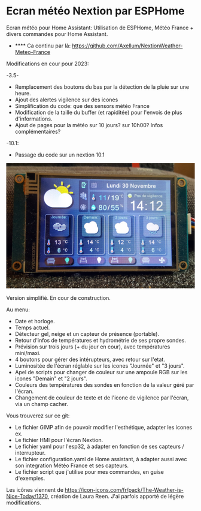 # Ecran météo Nextion par ESPHome
Ecran météo pour Home Assistant: Utilisation de ESPHome, Météo France + divers commandes pour Home Assistant.
- **** Ca continu par là:
https://github.com/Axellum/NextionWeather-Meteo-France

Modifications en cour pour 2023:

-3.5-
- Remplacement des boutons du bas par la détection de la pluie sur une heure.
- Ajout des alertes vigilence sur des icones
- Simplification du code: que des sensors météo France
- Modification de la taille du buffer (et rapiditée) pour l'envois de plus d'informations.
- Ajout de pages pour la météo sur 10 jours? sur 10h00? Infos complémentaires?

-10.1:
- Passage du code sur un nextion 10.1

![](/20201123_122256.jpg)

Version simplifié. En cour de construction.

Au menu:
- Date et horloge.
- Temps actuel.
- Détecteur gel, neige et un capteur de présence (portable).
- Retour d'infos de températures et hydrométrie de ses propre sondes.
- Prévision sur trois jours (+ du jour en cour), avec températures mini/maxi.
- 4 boutons pour gérer des intérupteurs, avec retour sur l'etat.
- Luminositée de l'écran réglable sur les icones "Journée" et "3 jours".
- Apel de scripts pour changer de couleur sur une ampoule RGB sur les icones "Demain" et "2 jours".
- Couleurs des températures des sondes en fonction de la valeur géré par l'écran.
- Changement de couleur de texte et de l'icone de vigilence par l'écran, via un champ cacher.

Vous trouverez sur ce git:
- Le fichier GIMP afin de pouvoir modifier l'esthétique, adapter les icones ex.
- Le fichier HMI pour l'écran Nextion.
- Le fichier yaml pour l'esp32, à adapter en fonction de ses capteurs / interrupteur.
- Le fichier configuration.yaml de Home assistant, à adapter aussi avec son integration Météo France et ses capteurs.
- Le fichier script que j'utilise pour mes commandes, en guise d'exemples.

Les icônes viennent de https://icon-icons.com/fr/pack/The-Weather-is-Nice-Today/1370, création de Laura Reen. J'ai parfois apporté de légère modifications.

